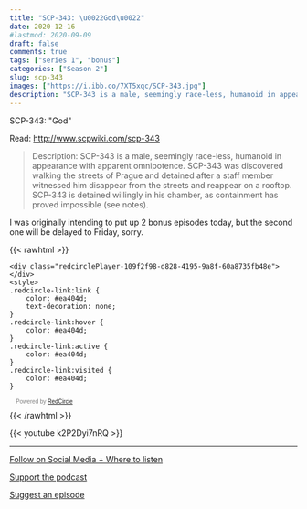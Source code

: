 ```yaml
---
title: "SCP-343: \u0022God\u0022"
date: 2020-12-16
#lastmod: 2020-09-09
draft: false
comments: true
tags: ["series 1", "bonus"]
categories: ["Season 2"]
slug: scp-343
images: ["https://i.ibb.co/7XT5xqc/SCP-343.jpg"]
description: "SCP-343 is a male, seemingly race-less, humanoid in appearance with apparent omnipotence."
---
```


SCP-343: "God"

Read: http://www.scpwiki.com/scp-343

> Description: SCP-343 is a male, seemingly race-less, humanoid in appearance with apparent omnipotence. SCP-343 was discovered walking the streets of Prague and detained after a staff member witnessed him disappear from the streets and reappear on a rooftop. SCP-343 is detained willingly in his chamber, as containment has proved impossible (see notes).

I was originally intending to put up 2 bonus episodes today, but the second one will be delayed to Friday, sorry.

{{< rawhtml >}}
<script async defer onload="redcircleIframe();" src="https://api.podcache.net/embedded-player/sh/63705181-2bd5-4fc1-a869-6f5b27226efa/ep/109f2f98-d828-4195-9a8f-60a8735fb48e"></script>
    <div class="redcirclePlayer-109f2f98-d828-4195-9a8f-60a8735fb48e"></div>
    <style>
    .redcircle-link:link {
        color: #ea404d;
        text-decoration: none;
    }
    .redcircle-link:hover {
        color: #ea404d;
    }
    .redcircle-link:active {
        color: #ea404d;
    }
    .redcircle-link:visited {
        color: #ea404d;
    }
</style>
<p style="margin-top:3px;margin-left:11px;font-family: sans-serif;font-size: 10px; color: gray;">Powered by <a class="redcircle-link" href="https://redcircle.com?utm_source=rc_embedded_player&utm_medium=web&utm_campaign=embedded_v1">RedCircle</a></p>
{{< /rawhtml >}}

{{< youtube k2P2Dyi7nRQ >}}

---

[Follow on Social Media + Where to listen](/links)

[Support the podcast](/support)

[Suggest an episode](/suggest)
